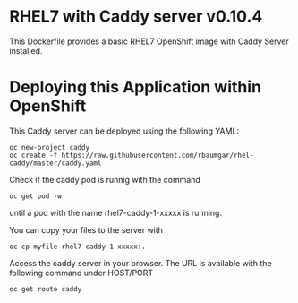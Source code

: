 # RHEL7 with Caddy server v0.10.4
This Dockerfile provides a basic RHEL7 OpenShift image with Caddy Server installed.
# Deploying this Application within OpenShift
This Caddy server can be deployed using the following YAML:

    oc new-project caddy
    oc create -f https://raw.githubusercontent.com/rbaumgar/rhel-caddy/master/caddy.yaml

Check if the caddy pod is runnig with the command

    oc get pod -w
    
until a pod with the name rhel7-caddy-1-xxxxx is running.

You can copy your files to the server with

    oc cp myfile rhel7-caddy-1-xxxxx:.
    
Access the caddy server in your browser. The URL is available with the following command under HOST/PORT

    oc get route caddy
